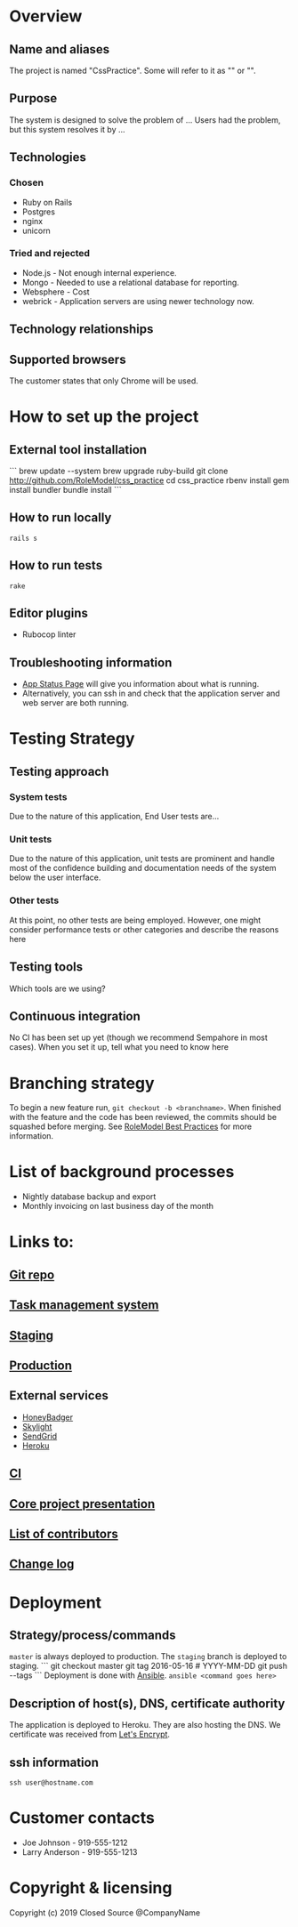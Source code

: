 # Overview
## Name and aliases
The project is named "CssPractice". Some will refer to it as "<alias1>" or "<alias2>".

## Purpose
The system is designed to solve the problem of ... Users had the problem, but this system resolves it by ...

## Technologies
### Chosen
* Ruby on Rails
* Postgres
* nginx
* unicorn

### Tried and rejected
* Node.js - Not enough internal experience.
* Mongo - Needed to use a relational database for reporting.
* Websphere - Cost
* webrick - Application servers are using newer technology now.

## Technology relationships
<insert image here>

## Supported browsers
The customer states that only Chrome will be used.

# How to set up the project
## External tool installation
\```
brew update --system
brew upgrade ruby-build
git clone http://github.com/RoleModel/css_practice
cd css_practice
rbenv install
gem install bundler
bundle install
\```

## How to run locally
`rails s`

## How to run tests
`rake`

## Editor plugins
* Rubocop linter

## Troubleshooting information
* [App Status Page](http://app.<applicationname>.com/_ping) will give you information about what is running.
* Alternatively, you can ssh in and check that the application server and web server are both running.

# Testing Strategy
## Testing approach
### System tests
Due to the nature of this application, End User tests are...

### Unit tests
Due to the nature of this application, unit tests are prominent and handle most of the confidence building and documentation needs of the system below the user interface.

### Other tests
At this point, no other tests are being employed.
However, one might consider performance tests or other categories and describe the reasons here

## Testing tools
Which tools are we using?

## Continuous integration
No CI has been set up yet (though we recommend Sempahore in most cases).  When you set it up, tell what you need to know here

# Branching strategy
To begin a new feature run, `git checkout -b <branchname>`.
When finished with the feature and the code has been reviewed, the commits should be squashed before merging. See [RoleModel Best Practices](https://github.com/RoleModel/BestPractices) for more information.

# List of background processes
* Nightly database backup and export
* Monthly invoicing on last business day of the month

# Links to:
## [Git repo](http://github.com/RoleModel/css_practice)
## [Task management system](http://trello.com)
## [Staging](http://staging.<applicationname>.com)
## [Production](http://app.<applicationname>.com)
## External services
* [HoneyBadger](http://honeybadger.io)
* [Skylight](http://skylight.io)
* [SendGrid](http://sendgrid.com/RoleModel)
* [Heroku](http://herokuapp.com)

## [CI](http://semaphoreci.com/RoleModel)
## [Core project presentation](http://docs.google.com)
## [List of contributors](http://github.com/RoleModel)
## [Change log](file://./docs/change_log.md)

# Deployment
## Strategy/process/commands
`master` is always deployed to production. The `staging` branch is deployed to staging.
\```
git checkout master
git tag 2016-05-16 # <date> YYYY-MM-DD
git push --tags
\```
Deployment is done with [Ansible](http://ansible.com).
`ansible <command goes here>`

## Description of host(s), DNS, certificate authority
The application is deployed to Heroku. They are also hosting the DNS. We certificate was received from [Let's Encrypt](https://letsencrypt.org/).

## ssh information
`ssh user@hostname.com`

# Customer contacts
* Joe Johnson - 919-555-1212
* Larry Anderson - 919-555-1213

# Copyright & licensing
Copyright (c) 2019 Closed Source @CompanyName

